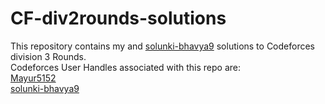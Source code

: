 # CF-div2rounds-solutions
This repository contains my and [solunki-bhavya9](https://github.com/Solanki-Bhavya9) solutions to Codeforces division 3 Rounds.<br />
Codeforces User Handles associated with this repo are:<br />
[Mayur5152](https://codeforces.com/profile/Mayur5152) <br />
[solunki-bhavya9](https://codeforces.com/profile/SoluckyBhavya9)
